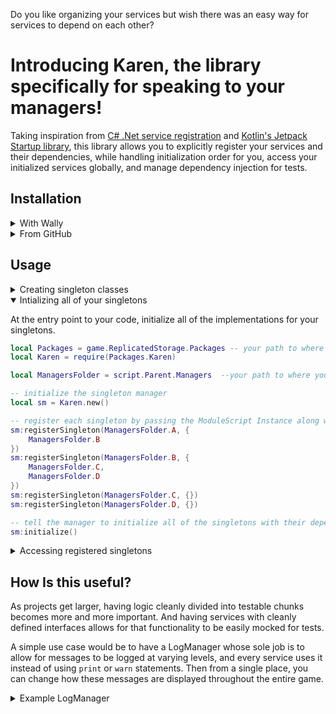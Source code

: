 Do you like organizing your services but wish there was an easy way for services to depend on each other?

<h1>Introducing Karen, the library specifically for speaking to your managers!</h1>

Taking inspiration from [C# .Net service registration](https://learn.microsoft.com/en-us/aspnet/core/fundamentals/dependency-injection?view=aspnetcore-8.0) and [Kotlin's Jetpack Startup library](https://developer.android.com/topic/libraries/app-startup), this library allows you to explicitly register your services and their dependencies, while handling initialization order for you, access your initialized services globally, and manage dependency injection for tests.

<h2> Installation</h2>
<details>
<summary>With Wally</summary>

Add <a href="https://wally.run/package/kylaaa/karen">Karen</a> to the dependencies section of your wally.toml file.

```
[dependencies]
Karen = "kylaaa/karen@0.1.5"
```
</details>
<details>
<summary>From GitHub</summary>

1) Goto the [Karen GitHub repo](https://github.com/Kylaaa/Karen).
1) Download the latest `Karen.rbxm` from the Releases section.
1) Drag it into Roblox Studio from your Downloads folder.

</details>

<h2> Usage </h2>
<details>
<summary>Creating singleton classes </summary>

```lua
local A = {}
A.__index = A
function A.new(dependencies : {})
    -- use dependencies to initialize the service
    local B = dependencies.B

    return setmetatable({ 
        -- optionally store the dependencies table for later
        -- dependencies = dependencies
    }, A)
end

function A:foo()
    print("Hello world")
    -- use dependent services inside function calls
    -- self.dependencies.B:bar(123)
end
```
</details>

<details open>
<summary>Intializing all of your singletons</summary>

At the entry point to your code, initialize all of the implementations for your singletons.

```lua
local Packages = game.ReplicatedStorage.Packages -- your path to where packages are stored
local Karen = require(Packages.Karen)

local ManagersFolder = script.Parent.Managers  --your path to where you store your singleton ModuleScripts

-- initialize the singleton manager
local sm = Karen.new()

-- register each singleton by passing the ModuleScript Instance along with a list of its dependencies
sm:registerSingleton(ManagersFolder.A, {
    ManagersFolder.B
})
sm:registerSingleton(ManagersFolder.B, {
    ManagersFolder.C,
    ManagersFolder.D
})
sm:registerSingleton(ManagersFolder.C, {})
sm:registerSingleton(ManagersFolder.D, {})

-- tell the manager to initialize all of the singletons with their dependencies
sm:initialize()
```
</details>

<details>
<summary>Accessing registered singletons</summary>

```lua
-- simply use the string name of the ModuleScript to access the initialized singleton
sm:get("A"):foo()
-- or
Karen.getInstance():get("A"):foo()
```
</details>

<h2> How Is this useful? </h2>

As projects get larger, having logic cleanly divided into testable chunks becomes more and more important. And having services with cleanly defined interfaces allows for that functionality to be easily mocked for tests.

A simple use case would be to have a LogManager whose sole job is to allow for messages to be logged at varying levels, and every service uses it instead of using `print` or `warn` statements. Then from a single place, you can change how these messages are displayed throughout the entire game.

<details>
<summary>Example LogManager </summary>

```lua
local LibraryRoot = script:FindFirstAncestor("TwitchBlox")

local Packages = LibraryRoot.Packages
local Signal = require(Packages.Signal)


local LogManager = {}
LogManager.__index = LogManager

LogManager.LogLevel = {
    None = 0,
    Error = 1,
    Warning = 2,
    Message = 3,
    Trace = 4,
}

function LogManager.new(dependencies : {})
    local cm = dependencies.ConfigurationManager

    local lm = {
        logLevel = cm:getValue("LOGGING_LEVEL"),
        NewMessage = Signal.new(), -- (logLevel : number, ... : any) -> ()
    }
    setmetatable(lm, LogManager)

    cm.Updated:Connect(function()
        lm.LogLevel = cm:getValue("LOGGING_LEVEL")
    end)

    return lm
end

function LogManager:log(level : number, ...)
    assert(level ~= LogManager.LogLevel.None, "level cannot be `None`")

    if level <= self.LogLevel then
        self.NewMessage:fire(level, ...)
    end
end

function LogManager:error(...)
    self:log(LogManager.Error, ...)
end

function LogManager:warn(...)
    self:log(LogManager.Warning, ...)
end

function LogManager:message(...)
    self:log(LogManager.Message, ...)
end

function LogManager:trace(...)
    self:log(LogManager.Trace, ...)
end

return LogManager
```

</details>

